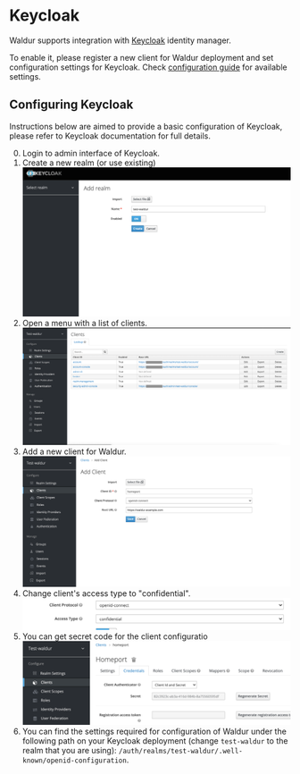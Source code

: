 # Keycloak

Waldur supports integration with [Keycloak](http://keycloak.org/) identity manager.

To enable it, please register a new client for Waldur deployment and set configuration settings for Keycloak.
Check [configuration guide](../mastermind-configuration/configuration-guide.md) for available settings.

## Configuring Keycloak

Instructions below are aimed to provide a basic configuration of Keycloak, please refer to Keycloak documentation for full details.

0. Login to admin interface of Keycloak.
1. Create a new realm (or use existing)
 [![New realm](img/keycloak-add-realm.png)](img/keycloak-add-realm.png)
2. Open a menu with a list of clients.
 [![List clients](img/keycloak-client-list.png)](img/keycloak-client-list.png)
3. Add a new client for Waldur.
 [![Add client](img/keycloak-add-client.png)](img/keycloak-add-client.png)
4. Change client's access type to "confidential".
 [![Set access type](img/keycloak-client-access-type.png)](img/keycloak-client-access-type.png)
5. You can get secret code for the client configuratio
 [![Secret code](img/keycloak-client-secret.png)](img/keycloak-client-secret.png)
6. You can find the settings required for configuration of Waldur under the following path on your Keycloak deployment (change `test-waldur` to the realm that you are using):  `/auth/realms/test-waldur/.well-known/openid-configuration`.